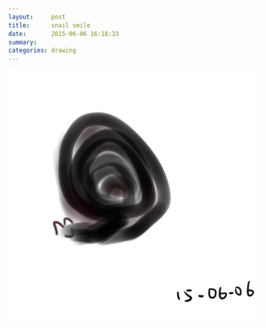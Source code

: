 ```yaml
---
layout:     post
title:      snail smile
date:       2015-06-06 16:18:33
summary:    
categories: drawing
---
```

![snail smile](/images/_diary/snail-smile.png "Do snails smile?")